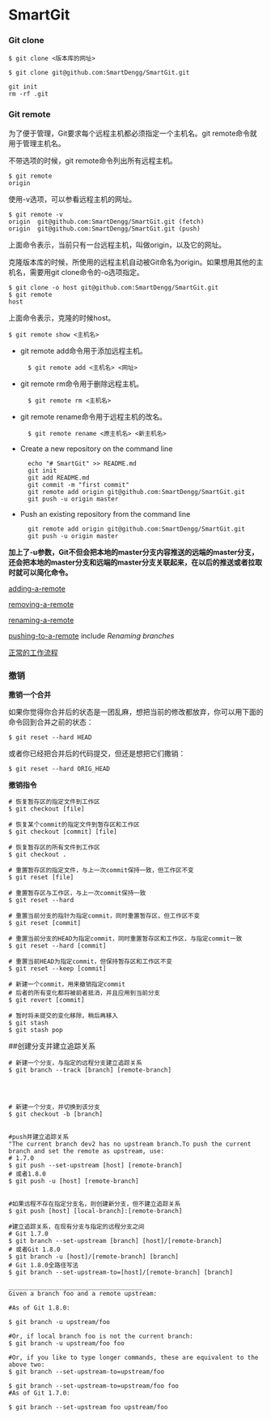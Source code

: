 # SmartGit

### Git clone

	$ git clone <版本库的网址>
	
	$ git clone git@github.com:SmartDengg/SmartGit.git

	git init
	rm -rf .git

### Git remote

为了便于管理，Git要求每个远程主机都必须指定一个主机名。git remote命令就用于管理主机名。

不带选项的时候，git remote命令列出所有远程主机。

	$ git remote
	origin

使用-v选项，可以参看远程主机的网址。

	$ git remote -v
	origin  git@github.com:SmartDengg/SmartGit.git (fetch)
	origin  git@github.com:SmartDengg/SmartGit.git (push)

上面命令表示，当前只有一台远程主机，叫做origin，以及它的网址。

克隆版本库的时候，所使用的远程主机自动被Git命名为origin。如果想用其他的主机名，需要用git clone命令的-o选项指定。

	$ git clone -o host git@github.com:SmartDengg/SmartGit.git
	$ git remote
	host

上面命令表示，克隆的时候host。

	$ git remote show <主机名>

- git remote add命令用于添加远程主机。

		$ git remote add <主机名> <网址>

- git remote rm命令用于删除远程主机。

		$ git remote rm <主机名>

- git remote rename命令用于远程主机的改名。

		$ git remote rename <原主机名> <新主机名>

- Create a new repository on the command line

		echo "# SmartGit" >> README.md
		git init
		git add README.md
		git commit -m "first commit"
		git remote add origin git@github.com:SmartDengg/SmartGit.git
		git push -u origin master

- Push an existing repository from the command line

		git remote add origin git@github.com:SmartDengg/SmartGit.git
		git push -u origin master

**加上了-u参数，Git不但会把本地的master分支内容推送的远端的master分支，还会把本地的master分支和远端的master分支关联起来，在以后的推送或者拉取时就可以简化命令。**

[adding-a-remote](https://help.github.com/articles/adding-a-remote/)

[removing-a-remote](https://help.github.com/articles/removing-a-remote/)

[renaming-a-remote](https://help.github.com/articles/renaming-a-remote/)

[pushing-to-a-remote](https://help.github.com/articles/pushing-to-a-remote/) include *Renaming branches*

[正常的工作流程](http://gitbook.liuhui998.com/3_2.html)


### 撤销

**撒销一个合并**

如果你觉得你合并后的状态是一团乱麻，想把当前的修改都放弃，你可以用下面的命令回到合并之前的状态：

	$ git reset --hard HEAD

或者你已经把合并后的代码提交，但还是想把它们撒销：

	$ git reset --hard ORIG_HEAD


**撤销指令**

	# 恢复暂存区的指定文件到工作区
	$ git checkout [file]

	# 恢复某个commit的指定文件到暂存区和工作区
	$ git checkout [commit] [file]

	# 恢复暂存区的所有文件到工作区
	$ git checkout .

	# 重置暂存区的指定文件，与上一次commit保持一致，但工作区不变
	$ git reset [file]

	# 重置暂存区与工作区，与上一次commit保持一致
	$ git reset --hard

	# 重置当前分支的指针为指定commit，同时重置暂存区，但工作区不变
	$ git reset [commit]

	# 重置当前分支的HEAD为指定commit，同时重置暂存区和工作区，与指定commit一致
	$ git reset --hard [commit]

	# 重置当前HEAD为指定commit，但保持暂存区和工作区不变
	$ git reset --keep [commit]

	# 新建一个commit，用来撤销指定commit
	# 后者的所有变化都将被前者抵消，并且应用到当前分支
	$ git revert [commit]

	# 暂时将未提交的变化移除，稍后再移入
	$ git stash
	$ git stash pop



##创建分支并建立追踪关系

	# 新建一个分支，与指定的远程分支建立追踪关系
	$ git branch --track [branch] [remote-branch]




	# 新建一个分支，并切换到该分支
	$ git checkout -b [branch]


	#push并建立追踪关系
	"The current branch dev2 has no upstream branch.To push the current branch and set the remote as upstream, use:
	# 1.7.0	
	$ git push --set-upstream [host] [remote-branch]
	# 或者1.8.0
	$ git push -u [host] [remote-branch]


	#如果远程不存在指定分支名，则创建新分支，但不建立追踪关系
	$ git push [host] [local-branch]:[remote-branch]

	#建立追踪关系，在现有分支与指定的远程分支之间
	# Git 1.7.0
	$ git branch --set-upstream [branch] [host]/[remote-branch]
	# 或者Git 1.8.0
	$ git branch -u [host]/[remote-branch] [branch]
	# Git 1.8.0全路径写法
	$ git branch --set-upstream-to=[host]/[remote-branch] [branch]

	_____________________________________
	Given a branch foo and a remote upstream:
	
	#As of Git 1.8.0:
	
	$ git branch -u upstream/foo

	#Or, if local branch foo is not the current branch:
	$ git branch -u upstream/foo foo

	#Or, if you like to type longer commands, these are equivalent to the above two:
	$ git branch --set-upstream-to=upstream/foo
	
	$ git branch --set-upstream-to=upstream/foo foo
	#As of Git 1.7.0:
	
	$ git branch --set-upstream foo upstream/foo

	

	